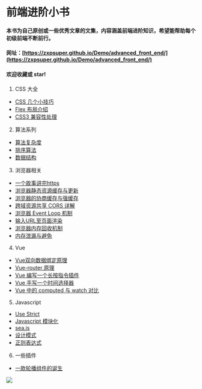 # 前端进阶小书
#### 本书为自己原创或一些优秀文章的文集，内容涵盖前端进阶知识，希望能帮助每个初级前端不断前行。
#### 网址：[https://zxpsuper.github.io/Demo/advanced_front_end/](https://zxpsuper.github.io/Demo/advanced_front_end/)

#### 欢迎收藏或 star!
1. CSS 大全
* [CSS 几个小技巧](./docs/css/cssTips.md)
* [Flex 布局介绍](./docs/css/flex.md)
* [CSS3 兼容性处理](./docs/css/css3.md)

2. 算法系列
* [算法复杂度](./docs/suanfa/binarySearch.md)
* [排序算法](./docs/suanfa/sort.md)
* [数据结构](./docs/suanfa/dataStructure.md)

3. 浏览器相关
* [一个故事讲完https](./docs/browser/https.md)
* [浏览器静态资源缓存与更新](./docs/browser/static.md)
* [浏览器的协商缓存与强缓存](./docs/browser/cache.md)
* [跨域资源共享 CORS 详解](./docs/browser/cors.md)
* [浏览器 Event Loop 机制](./docs/browser/eventloop.md)
* [输入URL至页面渲染](./docs/browser/urlrender.md)
* [浏览器内存回收机制](./docs/browser/garbage.md)
* [内存泄漏与避免](./docs/browser/garbagerefuse.md)

4. Vue
* [Vue双向数据绑定原理](./docs/vue/vue.md)
* [Vue-router 原理](./docs/vue/router.md)
* [Vue 编写一个长按指令插件](./docs/vue/vueplugin.md)
* [Vue 手写一个时间选择器](./docs/vue/vuedate.md)
* [Vue 中的 computed 与 watch 对比](./docs/vue/computedvswatch.md)

5. Javascript
* [Use Strict](./docs/js/use_strict.md)
* [Javascript 模块化](./docs/js/amd_commonjs.md)
* [sea.js](./docs/js/seajs.md)
* [设计模式](./docs/js/design.md)
* [正则表达式](./docs/js/regular_expression.md)

6. 一些插件

* [一款轮播组件的诞生](./docs/plugin/carousal.md)

![](https://camo.githubusercontent.com/dc24ae2780ba50578e4138b6e9e24a7a41ddd8f5/68747470733a2f2f757365722d676f6c642d63646e2e786974752e696f2f323031382f392f392f313635626437313733396531653837383f773d32383126683d32373126663d706e6726733d3239383336)